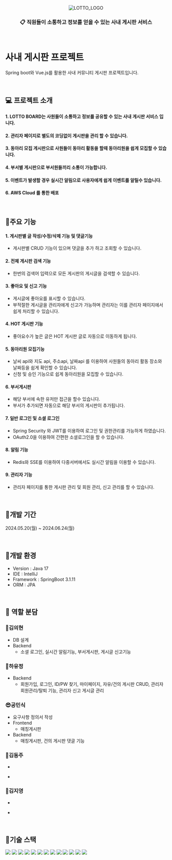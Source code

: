 <div align="center">



![LOTTO_LOGO](https://github.com/Bkukim/lotto_board_project/assets/153472858/1963ea69-a5b8-46ca-a747-0deb1cace729)
### 📋 직원들이 소통하고 정보를 얻을 수 있는 사내 게시판 서비스
</div>

<br>

# 사내 게시판 프로젝트
Spring boot와 Vue.js를 활용한 사내 커뮤니티 게시판 프로젝트입니다.

<br>


## 💻 프로젝트 소개
#### 1. LOTTO BOARD는 사원들이 소통하고 정보를 공유할 수 있는 사내 게시판 서비스 입니다.
#### 2. 관리자 페이지로 별도의 코딩없이 게시판을 관리 할 수 있습니다.
#### 3. 동아리 모집 게시판으로 사원들이 동아리 활동을 할때 동아리원을 쉽게 모집할 수 있습니다.
#### 4. 부서별 게시판으로 부서원들끼리 소통이 가능합니다.
#### 5. 이벤트가 발생할 경우 실시간 알림으로 사용자에게 쉽게 이벤트를 알릴수 있습니다.
#### 6. AWS Cloud 를 통한 배포

<br>

## 📌주요 기능
#### 1. 게시판별 글 작성/수정/삭제 기능 및 댓글기능
- 게시판별 CRUD 기능이 있으며 댓글을 추가 하고 조회할 수 있습니다.
#### 2. 전체 게시판 검색 기능
- 한번의 검색어 입력으로 모든 게시판의 게시글을 검색할 수 있습니다.
#### 3. 좋아요 및 신고 기능
- 게시글에 좋아요를 표시할 수 있습니다.
- 부적절한 게시글을 관리자에게 신고가 가능하며 관리자는 이를 관리자 페이지에서 쉽게 처리할 수 있습니다.
#### 4. HOT 게시판 기능
 - 좋아요수가 높은 글은 HOT 게시판 글로 자동으로 이동하게 됩니다.
#### 5. 동아리원 모집기능
- 날씨 api와 지도 api, 주소api, 날짜api 를 이용하여 사원들의 동아리 활동 장소와 날짜등을 쉽게 확인할 수 있습니다.
- 신청 및 승인 기능으로 쉽게 동아리원을 모집할 수 있습니다.
#### 6. 부서게시판
- 해당 부서에 속한 유저만 접근을 할수 있습니다.
- 부서가 추가되면 자동으로 해당 부서의 게시판이 추가됩니다. 
#### 7. 일반 로그인 및 소셜 로그인
- Spring Security 와 JWT를 이용하여 로그인 및 권한관리를 가능하게 하였습니다.
- OAuth2.0을 이용하여 간편한 소셜로그인을 할 수 있습니다. 
#### 8. 알림 기능
 - Redis와 SSE를 이용하여 다중서버에서도 실시간 알림을 이용할 수 있습니다.
#### 9. 관리자 기능
 - 관리자 페이지를 통한 게시판 관리 및 회원 관리, 신고 관리를 할 수 있습니다.

<br>

## 📌개발 기간
2024.05.20(월) ~ 2024.06.24(월)

<br>

## 📌개발 환경
- Version : Java 17
- IDE : IntelliJ
- Framework : SpringBoot 3.1.11
- ORM : JPA

<br>

## 📌 역할 분담

### 👦김의현
* DB 설계
* Backend
  + 소셜 로그인, 실시간 알림기능, 부서게시판, 게시글 신고기능
 
### 👻하유정
* Backend
  + 회원가입, 로그인, ID/PW 찾기, 마이페이지, 자유/건의 게시판 CRUD, 관리자 회원관리/탈퇴 기능, 관리자 신고 게시글 관리
 

### 😎공민식
* 요구사항 정의서 작성
* Frontend
   + 매칭게시판
* Backend
   + 매칭게시판, 건의 게시판 댓글 기능

### 🐬김동주
* 
 +

### 🐬김지영
* 
 +


<br>

## 📌기술 스택
<img src="https://img.shields.io/badge/html5-E34F26?style=for-the-badge&logo=html5&logoColor=white"/> <img src="https://img.shields.io/badge/css-1572B6?style=for-the-badge&logo=css3&logoColor=white"/> <img src="https://img.shields.io/badge/javascript-F7DF1E?style=for-the-badge&logo=javascript&logoColor=black"/> <img src="https://img.shields.io/badge/vue.js-4FC08D?style=for-the-badge&logo=vue.js&logoColor=white"/> <img src="https://img.shields.io/badge/springboot-6DB33F?style=for-the-badge&logo=springboot&logoColor=white"/> 
<img src="https://img.shields.io/badge/github-181717?style=for-the-badge&logo=github&logoColor=white"/> <img src="https://img.shields.io/badge/git-F05032?style=for-the-badge&logo=git&logoColor=white"/> <img src="https://img.shields.io/badge/oracle-F80000?style=for-the-badge&logo=oracle&logoColor=white"> <img src="https://img.shields.io/badge/bootstrap-7952B3?style=for-the-badge&logo=bootstrap&logoColor=white"> <img src="https://img.shields.io/badge/amazonaws-232F3E?style=for-the-badge&logo=amazonaws&logoColor=white"> <img src="https://img.shields.io/badge/java-007396?style=for-the-badge&logo=OpenJDK&logoColor=white"> <img src="https://img.shields.io/badge/Redis-DC382D?style=for-the-badge&logo=Redis&logoColor=white"> <img src="https://img.shields.io/badge/nginx-%23009639.svg?style=for-the-badge&logo=nginx&logoColor=white">

